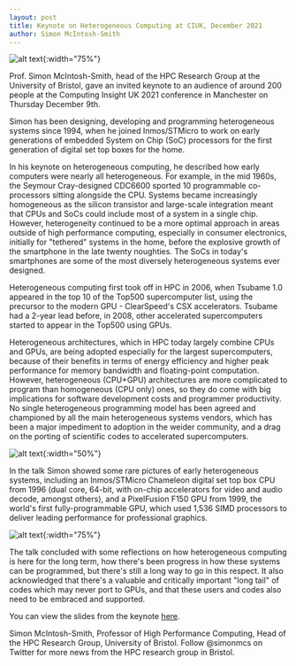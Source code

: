 ```yaml
---
layout: post
title: Keynote on Heterogeneous Computing at CIUK, December 2021
author: Simon McIntosh-Smith
---
```



 ![alt text]({{site.url}}/assets/CIUK_title_slide.jpg "CIUK keynote talk title slide"){:width="75%"} 

Prof. Simon McIntosh-Smith, head of the HPC Research Group at the University of Bristol, gave an invited keynote to an audience of around 200 people at the Computing Insight UK 2021 conference in Manchester on Thursday December 9th. 

Simon has been designing, developing and programming heterogeneous systems since 1994, when he joined Inmos/STMicro to work on early generations of embedded System on Chip (SoC) processors for the first generation of digital set top boxes for the home. 

In his keynote on heterogeneous computing, he described how early computers were nearly all heterogeneous. For example, in the mid 1960s, the Seymour Cray-designed CDC6600 sported 10 programmable co-processors sitting alongside the CPU. Systems became increasingly homogeneous as the silicon transistor and large-scale integration meant that CPUs and SoCs could include most of a system in a single chip. However, heterogeneity continued to be a more optimal approach in areas outside of high performance computing, especially in consumer electronics, initially for "tethered" systems in the home, before the explosive growth of the smartphone in the late twenty noughties. The SoCs in today's smartphones are some of the most diversely heterogeneous systems ever designed.

Heterogeneous computing first took off in HPC in 2006, when Tsubame 1.0 appeared in the top 10 of the Top500 supercomputer list, using the precursor to the modern GPU - ClearSpeed's CSX accelerators. Tsubame had a 2-year lead before, in 2008, other accelerated supercomputers started to appear in the Top500 using GPUs.

Heterogeneous architectures, which in HPC today largely combine CPUs and GPUs, are being adopted especially for the largest supercomputers, because of their benefits in terms of energy efficiency and higher peak performance for memory bandwidth and floating-point computation. However, heterogeneous (CPU+GPU) architectures are more complicated to program than homogeneous (CPU only) ones, so they do come with big implications for software development costs and programmer productivity. No single heterogeneous programming model has been agreed and championed by all the main heterogeneous systems vendors, which has been a major impediment to adoption in the weider community, and a drag on the porting of scientific codes to accelerated supercomputers.

![alt text]({{site.url}}/assets/Chameon-ST40.jpg "An Inmos/STMicro Chameleon ST40 from 1996"){:width="50%"} 


In the talk Simon showed some rare pictures of early heterogeneous systems, including an Inmos/STMicro Chameleon digital set top box CPU from 1996 (dual core, 64-bit, with on-chip accelerators for video and audio decode, amongst others), and a PixelFusion F150 GPU from 1999, the world's first fully-programmable GPU, which used 1,536 SIMD processors to deliver leading performance for professional graphics.

![alt text]({{site.url}}/assets/F150-GPU.jpg "A PixelFusion F150 GPU from 1999"){:width="75%"} 

The talk concluded with some reflections on how heterogeneous computing is here for the long term, how there's been progress in how these systems can be programmed, but there's still a long way to go in this respect. It also acknowledged that there's a valuable and critically important "long tail" of codes which may never port to GPUs, and that these users and codes also need to be embraced and supported.

You can view the slides from the keynote [here]({{site.url}}/assets/CIUK_McIntosh-Smith_Dec_2021.pdf).



Simon McIntosh-Smith, Professor of High Performance Computing, Head of the HPC Research Group, University of Bristol. Follow @simonmcs on Twitter for more news from the HPC research group in Bristol.

